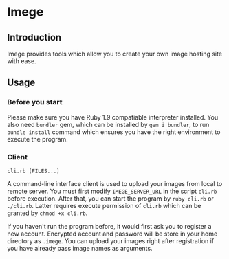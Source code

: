 # Imege
## Introduction
Imege provides tools which allow you to create your own image hosting site with ease.

## Usage
### Before you start
Please make sure you have Ruby 1.9 compatiable interpreter installed. You also need ``bundler`` gem, which can be installed by ``gem i bundler``, to run ``bundle install`` command which ensures you have the right environment to execute the program.

### Client
``cli.rb [FILES...]``

A command-line interface client is used to upload your images from local to remote server. You must first modify ``IMEGE_SERVER_URL`` in the script ``cli.rb`` before execution. After that, you can start the program by ``ruby cli.rb`` or ``./cli.rb``. Latter requires execute permission of ``cli.rb`` which can be granted by ``chmod +x cli.rb``.

If you haven't run the program before, it would first ask you to register a new account. Encrypted account and password will be store in your home directory as ``.imege``. You can upload your images right after registration if you have already pass image names as arguments.
